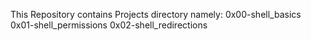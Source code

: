This Repository contains Projects directory namely:
  0x00-shell_basics
  0x01-shell_permissions
  0x02-shell_redirections
